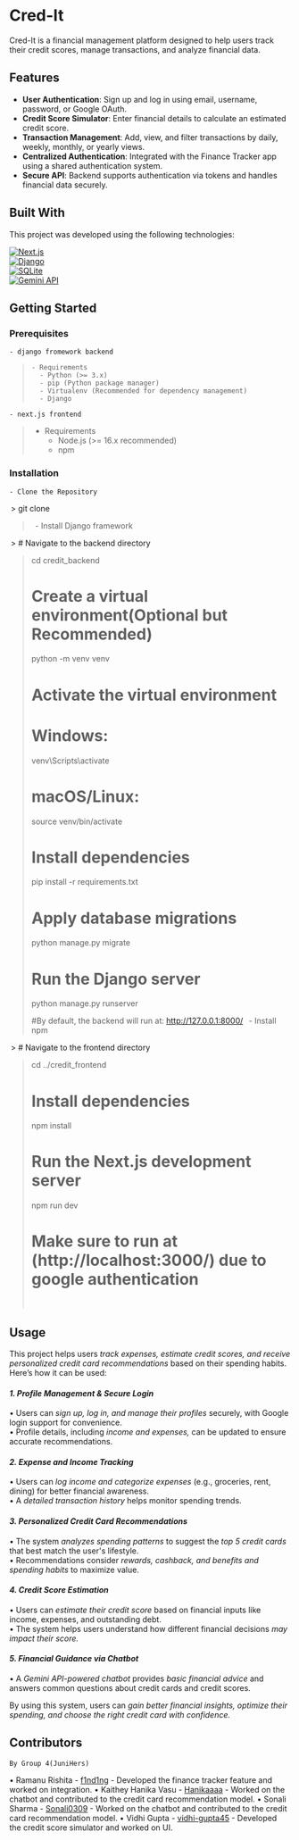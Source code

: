 # Cred-It

Cred-It is a financial management platform designed to help users track their credit scores, manage transactions, and analyze financial data.

## Features

- **User Authentication**: Sign up and log in using email, username, password, or Google OAuth.
- **Credit Score Simulator**: Enter financial details to calculate an estimated credit score.
- **Transaction Management**: Add, view, and filter transactions by daily, weekly, monthly, or yearly views.
- **Centralized Authentication**: Integrated with the Finance Tracker app using a shared authentication system.
- **Secure API**: Backend supports authentication via tokens and handles financial data securely.

## Built With

This project was developed using the following technologies:

[![Next.js](https://img.shields.io/badge/Next.js-000000?style=for-the-badge&logo=nextdotjs&logoColor=white)](https://nextjs.org/)  
[![Django](https://img.shields.io/badge/Django-092E20?style=for-the-badge&logo=django&logoColor=white)](https://www.djangoproject.com/)  
[![SQLite](https://img.shields.io/badge/SQLite-003B57?style=for-the-badge&logo=sqlite&logoColor=white)](https://www.sqlite.org/)  
[![Gemini API](https://img.shields.io/badge/Gemini%20API-4285F4?style=for-the-badge&logo=google&logoColor=white)](https://ai.google.dev/gemini-api/docs/api-key)  


## Getting Started


### Prerequisites 

	⁠- django fromework backend
>     - Requirements
>       - Python (>= 3.x)
>       - pip (Python package manager)
>       - Virtualenv (Recommended for dependency management)
>       - Django

> 
	⁠- next.js frontend
>   - Requirements
>       - Node.js (>= 16.x recommended)
>       - npm


### Installation

	⁠- Clone the Repository
> 
⁠ > git clone <Repository url>
> 
>  ⁠
	⁠- Install Django framework
> 
⁠ > # Navigate to the backend directory
> cd credit_backend
> 
> # Create a virtual environment(Optional but Recommended)
> python -m venv venv
> 
> # Activate the virtual environment
> # Windows:
> venv\Scripts\activate
> # macOS/Linux:
> source venv/bin/activate
> 
>  # Install dependencies
> pip install -r requirements.txt
> 
> # Apply database migrations
> python manage.py migrate
> 
> # Run the Django server
> python manage.py runserver
> 
> #By default, the backend will run at: http://127.0.0.1:8000/
>  ⁠
	⁠- Install npm
> 
⁠ > # Navigate to the frontend directory
> cd ../credit_frontend
> 
> # Install dependencies
> npm install
> 
> # Run the Next.js development server
> npm run dev  
>
> # Make sure to run at (http://localhost:3000/) due to google authentication
>  ⁠
>




## Usage

This project helps users *track expenses, estimate credit scores, and receive personalized credit card recommendations* based on their spending habits. Here’s how it can be used:  

#### *1. Profile Management & Secure Login*  
•⁠  ⁠Users can *sign up, log in, and manage their profiles* securely, with Google login support for convenience.  
•⁠  ⁠Profile details, including *income and expenses,* can be updated to ensure accurate recommendations.  

#### *2. Expense and Income Tracking*  
•⁠  ⁠Users can *log income and categorize expenses* (e.g., groceries, rent, dining) for better financial awareness.  
•⁠  ⁠A *detailed transaction history* helps monitor spending trends.  

#### *3. Personalized Credit Card Recommendations*  
•⁠  ⁠The system *analyzes spending patterns* to suggest the *top 5 credit cards* that best match the user's lifestyle.  
•⁠  ⁠Recommendations consider *rewards, cashback, and benefits and spending habits* to maximize value.  

#### *4. Credit Score Estimation*  
•⁠  ⁠Users can *estimate their credit score* based on financial inputs like income, expenses, and outstanding debt.  
•⁠  ⁠The system helps users understand how different financial decisions *may impact their score.*  

#### *5. Financial Guidance via Chatbot*  
•⁠  ⁠A *Gemini API-powered chatbot* provides *basic financial advice* and answers common questions about credit cards and credit scores.  

By using this system, users can *gain better financial insights, optimize their spending, and choose the right credit card with confidence.*



## Contributors

	⁠By Group 4(JuniHers)

•⁠  ⁠Ramanu Rishita -       [f1nd1ng](https://github.com/f1nd1ng) - Developed the finance tracker feature and worked on integration.
•⁠  ⁠Kaithey Hanika Vasu -  [Hanikaaaa](https://github.com/Hanikaaaa) - Worked on the chatbot and contributed to the credit card recommendation model.
•⁠  ⁠Sonali Sharma -        [Sonali0309](https://github.com/Sonali0309) - Worked on the chatbot and contributed to the credit card recommendation model.
•⁠  ⁠Vidhi Gupta -           [vidhi-gupta45](https://github.com/vidhi-gupta45) - Developed the credit score simulator and worked on UI.
